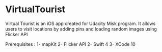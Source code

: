 # VirtualTourist
Virtual Tourist is an iOS app created for Udacity Misk program. It allows users to visit locations by adding pins and loading random images using Flicker API

Prerequisites :
1- mapKit
2- Flicker API
2- Swift 4
3- XCode 10
